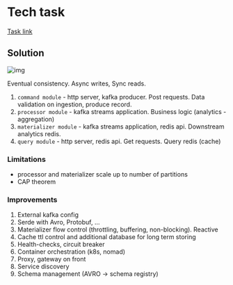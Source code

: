 # Tech task
[Task link](https://gist.github.com/jeffreyolchovy/a961dfc3570b7e9004a9df4ac6290963)

## Solution
![img](todo)

Eventual consistency. Async writes, Sync reads.

1. `command module` - http server, kafka producer. Post requests. Data validation on ingestion, produce record. 
2. `processor module` - kafka streams application. Business logic (analytics - aggregation)
3. `materializer module` - kafka streams application, redis api. Downstream analytics redis.
4. `query module` - http server, redis api. Get requests. Query redis (cache)  

### Limitations
* processor and materializer scale up to number of partitions
* CAP theorem
 
### Improvements
1. External kafka config
2. Serde with Avro, Protobuf, ...
3. Materializer flow control (throttling, buffering, non-blocking). Reactive
4. Cache ttl control and additional database for long term storing
5. Health-checks, circuit breaker
6. Container orchestration (k8s, nomad)
7. Proxy, gateway on front
8. Service discovery
9. Schema management (AVRO -> schema registry) 

